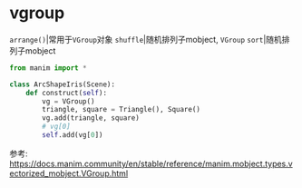 # vgroup

`arrange()`|常用于`VGroup`对象
`shuffle`|随机排列子mobject, `VGroup`
`sort`|随机排列子mobject

```python
from manim import *

class ArcShapeIris(Scene):
    def construct(self):
        vg = VGroup()
        triangle, square = Triangle(), Square()
        vg.add(triangle, square)
        # vg[0]
        self.add(vg[0])
```



参考:
https://docs.manim.community/en/stable/reference/manim.mobject.types.vectorized_mobject.VGroup.html
